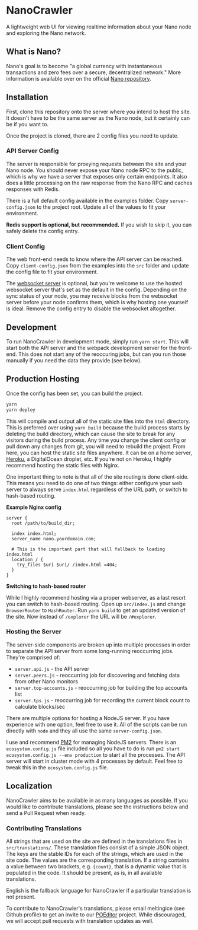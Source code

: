# NanoCrawler

A lightweight web UI for viewing realtime information about your Nano node and exploring the Nano network.

## What is Nano?

Nano's goal is to become "a global currency with instantaneous transactions and zero fees over a secure, decentralized network." More information is available over on the official [Nano repository](https://github.com/nanocurrency/raiblocks).

## Installation

First, clone this repository onto the server where you intend to host the site. It doesn't have to be the same server as the Nano node, but it certainly can be if you want to.

Once the project is cloned, there are 2 config files you need to update.

### API Server Config

The server is responsible for proxying requests between the site and your Nano node. You should never expose your Nano node RPC to the public, which is why we have a server that exposes only certain endpoints. It also does a little processing on the raw response from the Nano RPC and caches responses with Redis.

There is a full default config available in the examples folder. Copy `server-config.json` to the project root. Update all of the values to fit your environment.

**Redis support is optional, but recommended.** If you wish to skip it, you can safely delete the config entry.

### Client Config

The web front-end needs to know where the API server can be reached. Copy `client-config.json` from the examples into the `src` folder and update the config file to fit your environment.

The [websocket server](https://github.com/meltingice/nanovault-ws) is optional, but you're welcome to use the hosted websocket server that's set as the default in the config. Depending on the sync status of your node, you may receive blocks from the websocket server before your node confirms them, which is why hosting one yourself is ideal. Remove the config entry to disable the websocket altogether.

## Development

To run NanoCrawler in development mode, simply run `yarn start`. This will start both the API server and the webpack development server for the front-end. This does not start any of the reoccuring jobs, but can you run those manually if you need the data they provide (see below).

## Production Hosting

Once the config has been set, you can build the project.

```bash
yarn
yarn deploy
```

This will compile and output all of the static site files into the `html` directory. This is preferred over using `yarn build` because the build process starts by deleting the build directory, which can cause the site to break for any visitors during the build process. Any time you change the client config or pull down any changes from git, you will need to rebuild the project. From here, you can host the static site files anywhere. It can be on a home server, [Heroku](https://github.com/mars/create-react-app-buildpack), a DigitalOcean droplet, etc. If you're not on Heroku, I highly recommend hosting the static files with Nginx.

One important thing to note is that all of the site routing is done client-side. This means you need to do one of two things: either configure your web server to always serve `index.html` regardless of the URL path, or switch to hash-based routing.

**Example Nginx config**

```nginx
server {
  root /path/to/build_dir;

  index index.html;
  server_name nano.yourdomain.com;

  # This is the important part that will fallback to loading index.html
  location / {
    try_files $uri $uri/ /index.html =404;
  }
}
```

**Switching to hash-based router**

While I highly recommend hosting via a proper webserver, as a last resort you can switch to hash-based routing. Open up `src/index.js` and change `BrowserRouter` to `HashRouter`. Run `yarn build` to get an updated version of the site. Now instead of `/explorer` the URL will be `/#explorer`.

### Hosting the Server

The server-side components are broken up into multiple processes in order to separate the API server from some long-running reoccurring jobs. They're comprised of:

- `server.api.js` - the API server
- `server.peers.js` - reoccurring job for discovering and fetching data from other Nano monitors
- `server.top-accounts.js` - reoccurring job for building the top accounts list
- `server.tps.js` - reoccurring job for recording the current block count to calculate blocks/sec

There are multiple options for hosting a NodeJS server. If you have experience with one option, feel free to use it. All of the scripts can be run directly with `node` and they all use the same `server-config.json`.

I use and recommend [PM2](https://www.npmjs.com/package/pm2) for managing NodeJS servers. There is an `ecosystem.config.js` file included so all you have to do is run `pm2 start ecosystem.config.js --env production` to start all the processes. The API server will start in cluster mode with 4 processes by default. Feel free to tweak this in the `ecosystem.config.js` file.

## Localization

NanoCrawler aims to be available in as many languages as possible. If you would like to contribute translations, please see the instructions below and send a Pull Request when ready.

### Contributing Translations

All strings that are used on the site are defined in the translations files in `src/translations/`. These translation files consist of a simple JSON object. The keys are the stable IDs for each of the strings, which are used in the site code. The values are the corresponding translation. If a string contains a value between two brackets, e.g. `{count}`, that is a dynamic value that is populated in the code. It should be present, as is, in all available translations.

English is the fallback language for NanoCrawler if a particular translation is not present.

To contribute to NanoCrawler's translations, please email meltingice (see Github profile) to get an invite to our [POEditor](https://poeditor.com/) project. While discouraged, we will accept pull requests with translation updates as well.
